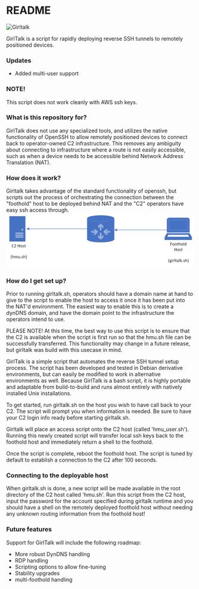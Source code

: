 # README #
![Girltalk](E3kGRY7WEAoMgMS.jpg)

GirlTalk is a script for rapidly deploying reverse SSH tunnels to remotely positioned devices.

### Updates ###
* Added multi-user support

### NOTE! ###
This script does not work cleanly with AWS ssh keys.

### What is this repository for? ###

GirlTalk does not use any specialized tools, and utilizes the native functionality of OpenSSH to allow remotely positioned devices to connect back to operator-owned C2
infrastructure. This removes any ambiguity about connecting to infrastructure where a route is not easily accessible, such as when a device needs to be accessible behind 
Network Address Translation (NAT).

### How does it work? ###
Girltalk takes advantage of the standard functionality of openssh, but scripts out the process of orchestrating the connection between the "foothold" host to be deployed behind 
NAT and the "C2" operators have easy ssh access through.
![example diagram](/images/diagram.png)

### How do I get set up? ###
Prior to running girltalk.sh, operators should have a domain name at hand to give to the script to enable the host to access it once it has been put into the NAT'd environment.
The easiest way to enable this is to create a dynDNS domain, and have the domain point to the infrastructure the operators intend to use.

PLEASE NOTE!
At this time, the best way to use this script is to ensure that the C2 is available when the script is first run so that the hmu.sh file can be successfully transferred. This
functionality may change in a future release, but girltalk was build with this usecase in mind.

GirlTalk is a simple script that automates the reverse SSH tunnel setup process. The script has been developed and tested in Debian derivative environments, but can easily be
modified to work in alternative environments as well. Because GirlTalk is a bash script, it is highly portable and adaptable from build-to-build and runs almost entirely with
natively installed Unix installations.

To get started, run girltalk.sh on the host you wish to have call back to your C2. The script will prompt you when information is needed. Be sure to have your C2 login info
ready before starting girltalk.sh.

Girltalk will place an access script onto the C2 host (called 'hmu_user.sh'). Running this newly created script will transfer local ssh keys back to the foothold host and
immediately return a shell to the foothold.

Once the script is complete, reboot the foothold host. The script is tuned by default to establish a connection to the C2 after 100 seconds.

### Connecting to the deployable host ###
When girltalk.sh is done, a new script will be made available in the root directory of the C2 host called 'hmu.sh'. Run this script from the C2 host, input the password for
the account specified during girltalk runtime and you should have a shell on the remotely deployed foothold host without needing any unknown routing information from the foothold
host!

### Future features ###
Support for GirlTalk will include the following roadmap:
* More robust DynDNS handling
* RDP handling
* Scripting options to allow fine-tuning
* Stability upgrades
* multi-foothold handling